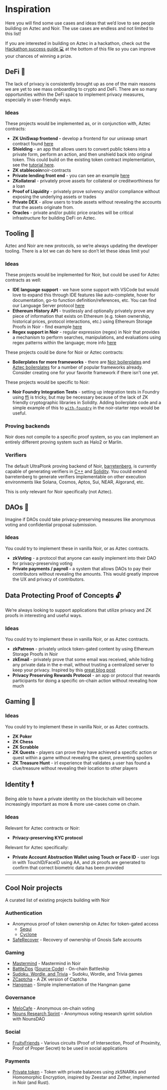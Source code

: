 # Inspiration

Here you will find some use cases and ideas that we’d love to see people building on Aztec and Noir. The use cases are endless and not limited to this list!

If you are interested in building on Aztec in a hackathon, check out the [Hackathon success guide 💻](../README.md#hackathon-success-guide-) at the bottom of this file so you can improve your chances of winning a prize.

## DeFi 💸

The lack of privacy is consistently brought up as one of the main reasons we are yet to see mass onboarding to crypto and DeFi. There are so many opportunities within the DeFi space to implement privacy measures, especially in user-friendly ways.

### Ideas

These projects would be implemented as, or in conjunction with, Aztec contracts:

- **ZK UniSwap frontend -** develop a frontend for our uniswap smart contract found [here](https://github.com/AztecProtocol/aztec-packages/tree/master/yarn-project/noir-contracts/contracts/uniswap_contract)
- **Shielding** - an app that allows users to convert public tokens into a private form, perform an action, and then unshield back into original token. This could build on the existing token contract implementation, see the [tutorial here](https://docs.aztec.network/dev_docs/tutorials/writing_token_contract).
- **ZK stablecoin**noir-contracts
- **Private lending front end** - you can see an example [here](https://github.com/AztecProtocol/aztec-packages/tree/master/yarn-project/noir-contracts/contracts/lending_contract)
- **ZKollateral** - privately prove assets for collateral or creditworthiness for a loan
- **Proof of Liquidity** - privately prove solvency and/or compliance without exposing the underlying assets or trades
- **Private DEX** - allow users to trade assets without revealing the accounts that the assets originate from.
- **Oracles** - private and/or public price oracles will be critical infrastructure for building DeFi on Aztec.

## Tooling 🔧

Aztec and Noir are new protocols, so we’re always updating the developer tooling. There is a lot we can do here so don’t let these ideas limit you!

### Ideas

These projects would be implemented for Noir, but could be used for Aztec contracts as well:

- **IDE language support** - we have some support with VSCode but would love to expand this through IDE features like auto-complete, hover for documentation, go-to function definition/references, etc. You can find our Language Server protocol [here](https://noir-lang.org/docs/nargo/language_server/)
- **Ethereum History API** - trustlessly and optionally privately prove any piece of information that exists on Ethereum (e.g. token ownership, historical prices, protocol interactions, etc.) using Ethereum Storage Proofs in Noir - find example [here](https://github.com/Maddiaa0/noir-storage-proofs-demo)
- **Regex support in Noir** - regular expression (regex) in Noir that provides a mechanism to perform searches, manipulations, and evaluations using regex patterns within the language; more info [here](https://speakerdeck.com/sorasuegami/ethcon-korea-2023-zk-email-on-chain-verification-of-emails-using-zkp)

These projects could be done for Noir or Aztec contracts:

- **Boilerplates for more frameworks** - there are [Noir boilerplates](https://github.com/noir-lang/awesome-noir#boilerplates) and [Aztec boilerplates](https://github.com/AztecProtocol/aztec-packages/tree/master/yarn-project/boxes) for a number of popular frameworks already. Consider creating one for your favorite framework if there isn't one yet.

These projects would be specific to Noir:

- **Noir Foundry Integration Tests** - setting up integration tests in Foundry using [ffi](https://book.getfoundry.sh/cheatcodes/ffi) is tricky, but may be necessary because of the lack of ZK friendly cryptographic libraries in Solidity. Adding boilerplate code and a simple example of this to [`with-foundry`](https://github.com/noir-lang/noir-starter/tree/main/with-foundry) in the noir-starter repo would be useful.

### Proving backends

Noir does not compile to a specific proof system, so you can implement an entirely different proving system such as Halo2 or Marlin.

### Verifiers

The default UltraPlonk proving backend of Noir, [barretenberg](https://github.com/AztecProtocol/barretenberg), is currently capable of generating verifiers in [C++](https://github.com/noir-lang/aztec-connect/blob/kw/noir-dsl/barretenberg/src/aztec/plonk/proof_system/verifier/verifier.cpp) and [Solidity](https://github.com/noir-lang/aztec_backend/blob/master/common/src/contract/turbo_verifier.rs). You could extend barretenberg to generate verifiers implementable on other execution environments like Solana, Cosmos, Aptos, Sui, NEAR, Algorand, etc.

This is only relevant for Noir specifically (not Aztec).

## DAOs 🤝

Imagine if DAOs could take privacy-preserving measures like anonymous voting and confidential proposal submission.

### Ideas

You could try to implement these in vanilla Noir, or as Aztec contracts.

- **zkVoting** - a protocol that anyone can easily implement into their DAO for privacy-preserving voting
- **Private payments / payroll -** a system that allows DAOs to pay their contributors without revealing the amounts. This would greatly improve the UX and privacy of contributors.

## Data Protecting Proof of Concepts 🔓

We’re always looking to support applications that utilize privacy and ZK proofs in interesting and useful ways.

### Ideas

You could try to implement these in vanilla Noir, or as Aztec contracts.

- **zkPatreon** - privately unlock token-gated content by using Ethereum Storage Proofs in Noir
- **zkEmail** - privately prove that some email was received, while hiding any private data in the e-mail, without trusting a centralized server to keep your privacy. Inspired by this [great blog post](https://blog.aayushg.com/posts/zkemail)
- **Privacy Preserving Rewards Protocol** - an app or protocol that rewards participants for doing a specific on-chain action without revealing how much

## Gaming 👾

### Ideas

You could try to implement these in vanilla Noir, or as Aztec contracts.

- **ZK Poker**
- **ZK Chess**
- **ZK Scrabble**
- **ZK Quests** - players can prove they have achieved a specific action or quest within a game without revealing the quest, preventing spoilers
- **ZK Treasure Hunt** - irl experience that validates a user has found a clue/treasure without revealing their location to other players

## Identity 🕴️

Being able to have a private identity on the blockchain will become increasingly important as more & more use-cases come on chain.

### Ideas

Relevant for Aztec contracts or Noir:

- **Privacy-preserving KYC protocol**

Relevant for Aztec specifically:

- **Private Account Abstraction Wallet using Touch or Face ID** - user logs in with TouchID/FaceID using AA, and zk proofs are generated to confirm that correct biometric data has been provided

---

## Cool Noir projects

A curated list of existing projects building with Noir

### Authentication

- Anonymous proof of token ownership on Aztec for token-gated access
  - [Sequi](https://github.com/sequi-xyz)
  - [Cyclone](https://github.com/TalDerei/cyclone)
- [SafeRecover](https://github.com/porco-rosso-j/safe-recovery-noir) - Recovery of ownership of Gnosis Safe accounts

### Gaming

- [Mastermind](https://github.com/vezenovm/mastermind-noir) - Mastermind in Noir
- [BattleZips](https://battlezips.com/) ([Source Code](https://github.com/BattleZips/BattleZips-Noir)) - On-chain Battleship
- [Sudoku, Wordle, and Trivia](https://github.com/ruizehung/Zero-Knowledge-Sudoku-Wordle-Trivia) - Sudoku, Wordle, and Trivia games
- [ZCaptcha](https://github.com/signorecello/zcaptcha) - A ZK version of Captcha
- [Hangman](https://github.com/resurgencelabs/hangman) - Simple implementation of the Hangman game

### Governance

- [MeloCafe](https://github.com/MeloCafe) - Anonymous on-chain voting
- [Nouns Research Sprint](https://github.com/aragonzkresearch/nouns-anonymous-voting) - Anonymous voting research sprint solution with NounsDAO

### Social

- [FruityFriends](https://github.com/guelowrd/fruity-lib) - Various circuits (Proof of Intersection, Proof of Proximity, Proof of Proper Secret) to be used in social applications

### Payments

- [Private token](https://github.com/jat9292/Private-token) - Token with private balances using zkSNARKs and Homomorphic Encryption, inspired by Zeestar and Zether, implemented in Noir (and Rust).
